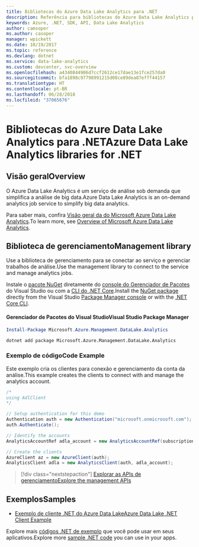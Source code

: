 ```yaml
---
title: Bibliotecas do Azure Data Lake Analytics para .NET
description: Referência para bibliotecas do Azure Data Lake Analytics para .NET
keywords: Azure, .NET, SDK, API, Data Lake Analytics
author: camsoper
ms.author: casoper
manager: wpickett
ms.date: 10/19/2017
ms.topic: reference
ms.devlang: dotnet
ms.service: data-lake-analytics
ms.custom: devcenter, svc-overview
ms.openlocfilehash: a4340844906d7ccf2612ce17dae13e1fce257da0
ms.sourcegitcommit: bfa1898c97798991215d08ce89dea87efff44157
ms.translationtype: HT
ms.contentlocale: pt-BR
ms.lasthandoff: 06/28/2018
ms.locfileid: "37065676"
---
```

# <a name="azure-data-lake-analytics-libraries-for-net"></a><span data-ttu-id="6f0dd-104">Bibliotecas do Azure Data Lake Analytics para .NET</span><span class="sxs-lookup"><span data-stu-id="6f0dd-104">Azure Data Lake Analytics libraries for .NET</span></span>

## <a name="overview"></a><span data-ttu-id="6f0dd-105">Visão geral</span><span class="sxs-lookup"><span data-stu-id="6f0dd-105">Overview</span></span>

<span data-ttu-id="6f0dd-106">O Azure Data Lake Analytics é um serviço de análise sob demanda que simplifica a análise de big data.</span><span class="sxs-lookup"><span data-stu-id="6f0dd-106">Azure Data Lake Analytics is an on-demand analytics job service to simplify big data analytics.</span></span>

<span data-ttu-id="6f0dd-107">Para saber mais, confira [Visão geral da do Microsoft Azure Data Lake Analytics](/azure/data-lake-analytics/data-lake-analytics-overview).</span><span class="sxs-lookup"><span data-stu-id="6f0dd-107">To learn more, see [Overview of Microsoft Azure Data Lake Analytics](/azure/data-lake-analytics/data-lake-analytics-overview).</span></span>

## <a name="management-library"></a><span data-ttu-id="6f0dd-108">Biblioteca de gerenciamento</span><span class="sxs-lookup"><span data-stu-id="6f0dd-108">Management library</span></span>

<span data-ttu-id="6f0dd-109">Use a biblioteca de gerenciamento para se conectar ao serviço e gerenciar trabalhos de análise.</span><span class="sxs-lookup"><span data-stu-id="6f0dd-109">Use the management library to connect to the service and manage analytics jobs.</span></span>

<span data-ttu-id="6f0dd-110">Instale o [pacote NuGet](https://www.nuget.org/packages/Microsoft.Azure.Management.DataLake.Analytics) diretamente do [console do Gerenciador de Pacotes][PackageManager] do Visual Studio ou com a [CLI do .NET Core][DotNetCLI].</span><span class="sxs-lookup"><span data-stu-id="6f0dd-110">Install the [NuGet package](https://www.nuget.org/packages/Microsoft.Azure.Management.DataLake.Analytics) directly from the Visual Studio [Package Manager console][PackageManager] or with the [.NET Core CLI][DotNetCLI].</span></span>

#### <a name="visual-studio-package-manager"></a><span data-ttu-id="6f0dd-111">Gerenciador de Pacotes do Visual Studio</span><span class="sxs-lookup"><span data-stu-id="6f0dd-111">Visual Studio Package Manager</span></span>

```powershell
Install-Package Microsoft.Azure.Management.DataLake.Analytics
```

```bash
dotnet add package Microsoft.Azure.Management.DataLake.Analytics
```

### <a name="code-example"></a><span data-ttu-id="6f0dd-112">Exemplo de código</span><span class="sxs-lookup"><span data-stu-id="6f0dd-112">Code Example</span></span>

<span data-ttu-id="6f0dd-113">Este exemplo cria os clientes para conexão e gerenciamento da conta da análise.</span><span class="sxs-lookup"><span data-stu-id="6f0dd-113">This example creates the clients to connect with and manage the analytics account.</span></span>

```csharp
/*
using AdlClient 
*/

// Setup authentication for this demo
Authentication auth = new Authentication("microsoft.onmicrosoft.com"); // change this to YOUR tenant
auth.Authenticate();

// Identify the accounts
AnalyticsAccountRef adla_account = new AnalyticsAccountRef(subscriptionId, resourceGroup, userName);

// Create the clients
AzureClient az = new AzureClient(auth);
AnalyticsClient adla = new AnalyticsClient(auth, adla_account);
```

> [!div class="nextstepaction"]
> [<span data-ttu-id="6f0dd-114">Explorar as APIs de gerenciamento</span><span class="sxs-lookup"><span data-stu-id="6f0dd-114">Explore the management APIs</span></span>](/dotnet/api/overview/azure/datalakeanalytics/management)

## <a name="samples"></a><span data-ttu-id="6f0dd-115">Exemplos</span><span class="sxs-lookup"><span data-stu-id="6f0dd-115">Samples</span></span>
* [<span data-ttu-id="6f0dd-116">Exemplo de cliente .NET do Azure Data Lake</span><span class="sxs-lookup"><span data-stu-id="6f0dd-116">Azure Data Lake .NET Client Example</span></span>](https://azure.microsoft.com/resources/samples/data-lake-dotnet-client/)

<span data-ttu-id="6f0dd-117">Explore mais [códigos .NET de exemplo](https://azure.microsoft.com/resources/samples/?platform=dotnet) que você pode usar em seus aplicativos.</span><span class="sxs-lookup"><span data-stu-id="6f0dd-117">Explore more [sample .NET code](https://azure.microsoft.com/resources/samples/?platform=dotnet) you can use in your apps.</span></span>

[PackageManager]: https://docs.microsoft.com/nuget/tools/package-manager-console
[DotNetCLI]: https://docs.microsoft.com/dotnet/core/tools/dotnet-add-package
